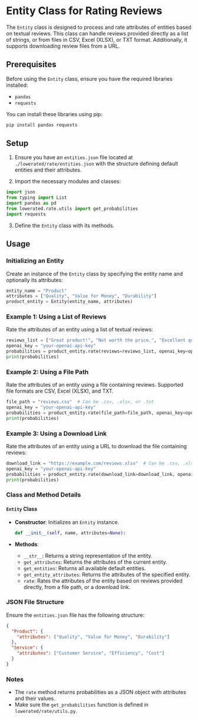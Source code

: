 # Entity Class for Rating Reviews

The `Entity` class is designed to process and rate attributes of entities based on textual reviews. This class can handle reviews provided directly as a list of strings, or from files in CSV, Excel (XLSX), or TXT format. Additionally, it supports downloading review files from a URL.

## Prerequisites

Before using the `Entity` class, ensure you have the required libraries installed:

- `pandas`
- `requests`

You can install these libraries using pip:

```bash
pip install pandas requests
```

## Setup

1. Ensure you have an `entities.json` file located at `./lowerated/rate/entities.json` with the structure defining default entities and their attributes.

2. Import the necessary modules and classes:

```python
import json
from typing import List
import pandas as pd
from lowerated.rate.utils import get_probabilities
import requests
```

3. Define the `Entity` class with its methods.

## Usage

### Initializing an Entity

Create an instance of the `Entity` class by specifying the entity name and optionally its attributes:

```python
entity_name = "Product"
attributes = ["Quality", "Value for Money", "Durability"]
product_entity = Entity(entity_name, attributes)
```

### Example 1: Using a List of Reviews

Rate the attributes of an entity using a list of textual reviews:

```python
reviews_list = ["Great product!", "Not worth the price.", "Excellent quality."]
openai_key = "your-openai-api-key"
probabilities = product_entity.rate(reviews=reviews_list, openai_key=openai_key)
print(probabilities)
```

### Example 2: Using a File Path

Rate the attributes of an entity using a file containing reviews. Supported file formats are CSV, Excel (XLSX), and TXT.

```python
file_path = "reviews.csv"  # Can be .csv, .xlsx, or .txt
openai_key = "your-openai-api-key"
probabilities = product_entity.rate(file_path=file_path, openai_key=openai_key)
print(probabilities)
```

### Example 3: Using a Download Link

Rate the attributes of an entity using a URL to download the file containing reviews:

```python
download_link = "https://example.com/reviews.xlsx"  # Can be .csv, .xlsx, or .txt
openai_key = "your-openai-api-key"
probabilities = product_entity.rate(download_link=download_link, openai_key=openai_key)
print(probabilities)
```

### Class and Method Details

#### `Entity` Class

- **Constructor**: Initializes an `Entity` instance.

  ```python
  def __init__(self, name, attributes=None):
  ```

- **Methods**:
  - `__str__`: Returns a string representation of the entity.
  - `get_attributes`: Returns the attributes of the current entity.
  - `get_entities`: Returns all available default entities.
  - `get_entity_attributes`: Returns the attributes of the specified entity.
  - `rate`: Rates the attributes of the entity based on reviews provided directly, from a file path, or a download link.

### JSON File Structure

Ensure the `entities.json` file has the following structure:

```json
{
  "Product": {
    "attributes": ["Quality", "Value for Money", "Durability"]
  },
  "Service": {
    "attributes": ["Customer Service", "Efficiency", "Cost"]
  }
}
```

### Notes

- The `rate` method returns probabilities as a JSON object with attributes and their values.
- Make sure the `get_probabilities` function is defined in `lowerated/rate/utils.py`.
